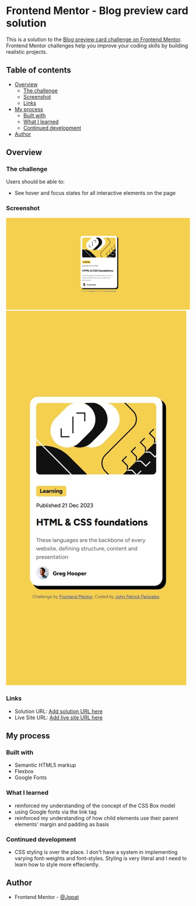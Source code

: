 # Frontend Mentor - Blog preview card solution

This is a solution to the [Blog preview card challenge on Frontend Mentor](https://www.frontendmentor.io/challenges/blog-preview-card-ckPaj01IcS). Frontend Mentor challenges help you improve your coding skills by building realistic projects. 

## Table of contents

- [Overview](#overview)
  - [The challenge](#the-challenge)
  - [Screenshot](#screenshot)
  - [Links](#links)
- [My process](#my-process)
  - [Built with](#built-with)
  - [What I learned](#what-i-learned)
  - [Continued development](#continued-development)
- [Author](#author)

## Overview

### The challenge

Users should be able to:

- See hover and focus states for all interactive elements on the page

### Screenshot

![Desktop](./solution/solution_desktop.jpeg)
![Mobile](./solution/solution-mobile.jpeg)

### Links

- Solution URL: [Add solution URL here](https://your-solution-url.com)
- Live Site URL: [Add live site URL here](https://your-live-site-url.com)

## My process

### Built with

- Semantic HTML5 markup
- Flexbox
- Google Fonts

### What I learned

* reinforced my understanding of the concept of the CSS Box model
* using Google fonts via the link tag
* reinforced my understanding of how child elements use their parent elements' margin and padding as basis

### Continued development

* CSS styling is over the place. I don't have a system in implementing varying font-weights and font-styles. Styling is very literal and I need to learn how to style more effeciently.

## Author

- Frontend Mentor - [@Jppat](https://www.frontendmentor.io/profile/Jppat)